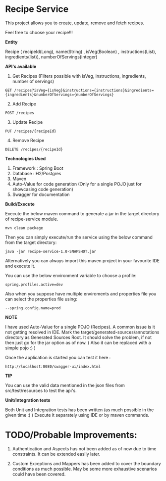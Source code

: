 Recipe Service
==============================

This project allows you to create, update, remove and fetch recipes.

Feel free to choose your recipe!!!

**Entity** 
 
Recipe ( recipeId(Long), name(String) , isVeg(Boolean) , instructions(List), ingredients(list)), numberOfServings(Integer)

**API's available**
1. Get Recipes (Filters possible with isVeg, instructions, ingredients, number of servings)

``
GET /recipes?isVeg={isVeg}&instructions={instructions}&ingredients={ingredients}&numberOfServings={numberOfServings}
``

2. Add Recipe

``
POST /recipes
``

3. Update Recipe

``
PUT /recipes/{recipeId}
``

4. Remove Recipe

``
DELETE /recipes/{recipeId}
``

**Technologies Used** 

1. Framework : Spring Boot
2. Database : H2/Postgres
3. Maven
4. Auto-Value for code generation (Only for a single POJO just for showcasing code generation)
5. Swagger for documentation

**Build/Execute**

Execute the below maven command to generate a jar in the target directory of recipe-service module.

``
mvn clean package
``

Then you can simply execute/run the service using the below command from the target directory:

``
java -jar recipe-service-1.0-SNAPSHOT.jar
``

Alternatively you can always import this maven project in your favourite IDE and execute it.

You can use the below environment variable to choose a profile:

``
spring.profiles.active=dev
``

Also when you suppose have multiple enviroments and properties file you can select the properties file using:

``
--spring.config.name=prod
``

**NOTE**

I have used Auto-Value for a single POJO (Recipes). A common issue is it not getting resolved in IDE. Mark the 
target/generated-sources/annotations directory as Generated Sources Root. It should solve the problem, if not then 
just go for the jar option as of now. ( Also it can be replaced with a simple pojo :) ) 

Once the application is started you can test it here : 

``
http://localhost:8080/swagger-ui/index.html
``

**TIP**

You can use the valid data mentioned in the json files from src/test/resources to test the api's.

**Unit/Integration tests**

Both Unit and Integration tests has been written (as much possible in the given time :) )
Execute it separately using IDE or by maven commands.

TODO/Probable Improvements:
============================

1. Authentication and Aspects has not been added as of now due to time constraints. It can be extended easily later.

2. Custom Exceptions and Mappers has been added to cover the boundary conditions as much possible. May be some more exhaustive 
scenarios could have been covered.





